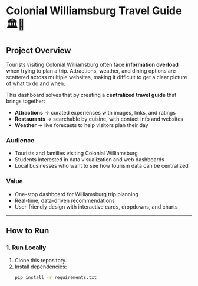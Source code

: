 # Colonial Williamsburg Travel Guide 🏛️🌳

## Project Overview
Tourists visiting Colonial Williamsburg often face **information overload** when trying to plan a trip. Attractions, weather, and dining options are scattered across multiple websites, making it difficult to get a clear picture of what to do and when.  

This dashboard solves that by creating a **centralized travel guide** that brings together:
- **Attractions** → curated experiences with images, links, and ratings  
- **Restaurants** → searchable by cuisine, with contact info and websites  
- **Weather** → live forecasts to help visitors plan their day  

###  Audience
- Tourists and families visiting Colonial Williamsburg  
- Students interested in data visualization and web dashboards  
- Local businesses who want to see how tourism data can be centralized  

### Value
- One-stop dashboard for Williamsburg trip planning  
- Real-time, data-driven recommendations  
- User-friendly design with interactive cards, dropdowns, and charts  

---

##  How to Run

### 1. Run Locally
1. Clone this repository.  
2. Install dependencies:  
   ```bash
   pip install -r requirements.txt
